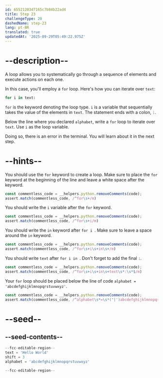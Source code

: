 ```yaml
---
id: 65521203d7165c7b84b22ad4
title: Step 23
challengeType: 20
dashedName: step-23
lang: pt-BR
translated: true
updatedAt: '2025-09-29T05:49:22.975Z'
---
```


# --description--

A loop allows you to systematically go through a sequence of elements and execute actions on each one.

In this case, you'll employ a `for` loop. Here's how you can iterate over `text`:

```py
for i in text:
```

`for` is the keyword denoting the loop type. `i` is a variable that sequentially takes the value of the elements in `text`. The statement ends with a colon, `:`.

Below the line where you declared `alphabet`, write a `for` loop to iterate over `text`. Use `i` as the loop variable.

Doing so, there is an error in the terminal. You will learn about it in the next step.

# --hints--

You should use the `for` keyword to create a loop. Make sure to place the `for` keyword at the beginning of the line and leave a white space after the keyword.

```js
const commentless_code = __helpers.python.removeComments(code);
assert.match(commentless_code, /^for\s+/m)
```

You should write the `i` variable after the `for` keyword.

```js
const commentless_code = __helpers.python.removeComments(code);
assert.match(commentless_code, /^for\s+i/m)
```

You should write the `in` keyword after `for i `. Make sure to leave a space around the `in` keyword.

```js
const commentless_code = __helpers.python.removeComments(code);
assert.match(commentless_code, /^for\s+i\s+in\s+/m)
```

You should write `text` after `for i in `. Don't forget to add the final `:`.

```js
const commentless_code = __helpers.python.removeComments(code);
assert.match(commentless_code, /^for\s+i\s+in\s+text\s*:\s*$/m)
```

Your `for` loop should be placed below the line of code `alphabet = 'abcdefghijklmnopqrstuvwxyz'`.

```js
const commentless_code = __helpers.python.removeComments(code);
assert.match(commentless_code, /^alphabet\s*=\s*("|')abcdefghijklmnopqrstuvwxyz\1\s*^for\s+i\s+in\s+text\s*:\s*$/m)
```

# --seed--

## --seed-contents--

```py
--fcc-editable-region--
text = 'Hello World'
shift = 3
alphabet = 'abcdefghijklmnopqrstuvwxyz'

--fcc-editable-region--
```
